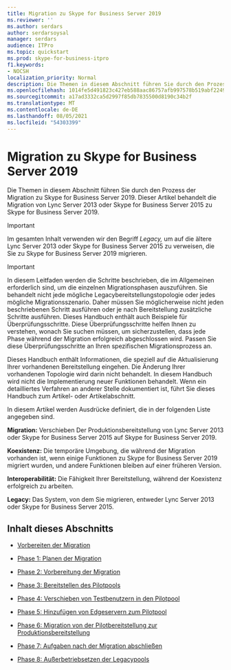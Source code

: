 ```yaml
---
title: Migration zu Skype for Business Server 2019
ms.reviewer: ''
ms.author: serdars
author: serdarsoysal
manager: serdars
audience: ITPro
ms.topic: quickstart
ms.prod: skype-for-business-itpro
f1.keywords:
- NOCSH
localization_priority: Normal
description: Die Themen in diesem Abschnitt führen Sie durch den Prozess der Migration zu Skype for Business Server 2019.
ms.openlocfilehash: 1014fe5d491823c427eb588aac86757afb997578b519abf2249f481c91a3d4aa
ms.sourcegitcommit: a17ad3332ca5d2997f85db7835500d8190c34b2f
ms.translationtype: MT
ms.contentlocale: de-DE
ms.lasthandoff: 08/05/2021
ms.locfileid: "54303399"
---
```

# <a name="migration-to-skype-for-business-server-2019"></a>Migration zu Skype for Business Server 2019

Die Themen in diesem Abschnitt führen Sie durch den Prozess der Migration zu Skype for Business Server 2019. Dieser Artikel behandelt die Migration von Lync Server 2013 oder Skype for Business Server 2015 zu Skype for Business Server 2019.

> [!IMPORTANT]
> Im gesamten Inhalt verwenden wir den Begriff *Legacy,* um auf die ältere Lync Server 2013 oder Skype for Business Server 2015 zu verweisen, die Sie zu Skype for Business Server 2019 migrieren.
  
> [!IMPORTANT]
> In diesem Leitfaden werden die Schritte beschrieben, die im Allgemeinen erforderlich sind, um die einzelnen Migrationsphasen auszuführen. Sie behandelt nicht jede mögliche Legacybereitstellungstopologie oder jedes mögliche Migrationsszenario. Daher müssen Sie möglicherweise nicht jeden beschriebenen Schritt ausführen oder je nach Bereitstellung zusätzliche Schritte ausführen. Dieses Handbuch enthält auch Beispiele für Überprüfungsschritte. Diese Überprüfungsschritte helfen Ihnen zu verstehen, wonach Sie suchen müssen, um sicherzustellen, dass jede Phase während der Migration erfolgreich abgeschlossen wird. Passen Sie diese Überprüfungsschritte an Ihren spezifischen Migrationsprozess an. 
  
Dieses Handbuch enthält Informationen, die speziell auf die Aktualisierung Ihrer vorhandenen Bereitstellung eingehen. Die Änderung Ihrer vorhandenen Topologie wird darin nicht behandelt. In diesem Handbuch wird nicht die Implementierung neuer Funktionen behandelt. Wenn ein detailliertes Verfahren an anderer Stelle dokumentiert ist, führt Sie dieses Handbuch zum Artikel- oder Artikelabschnitt. 
  
In diesem Artikel werden Ausdrücke definiert, die in der folgenden Liste angegeben sind.
  
**Migration:** Verschieben Der Produktionsbereitstellung von Lync Server 2013 oder Skype for Business Server 2015 auf Skype for Business Server 2019.
    
**Koexistenz:** Die temporäre Umgebung, die während der Migration vorhanden ist, wenn einige Funktionen zu Skype for Business Server 2019 migriert wurden, und andere Funktionen bleiben auf einer früheren Version.
    
**Interoperabilität:** Die Fähigkeit Ihrer Bereitstellung, während der Koexistenz erfolgreich zu arbeiten.

**Legacy:** Das System, von dem Sie migrieren, entweder Lync Server 2013 oder Skype for Business Server 2015.
    
## <a name="in-this-section"></a>Inhalt dieses Abschnitts

- [Vorbereiten der Migration](before-you-begin-the-migration.md)
    
- [Phase 1: Planen der Migration](phase-1-plan-your-migration.md)
    
- [Phase 2: Vorbereitung der Migration](phase-2-prepare-for-migration.md)
    
- [Phase 3: Bereitstellen des Pilotpools](phase-3-deploy-pilot-pool.md)
    
- [Phase 4: Verschieben von Testbenutzern in den Pilotpool](phase-4-move-test-users-to-the-pilot-pool.md)
    
- [Phase 5: Hinzufügen von Edgeservern zum Pilotpool](phase-5-add-edge-server-to-pilot-pool.md)
    
- [Phase 6: Migration von der Pilotbereitstellung zur Produktionsbereitstellung](phase-6-move-from-pilot-deployment-into-production.md)
    
- [Phase 7: Aufgaben nach der Migration abschließen](phase-7-complete-post-migration-tasks.md)
    
- [Phase 8: Außerbetriebsetzen der Legacypools](phase-8-decommission-legacy-pools.md)
    

